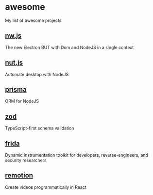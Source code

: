 # awesome
My list of awesome projects

## [nw.js](https://github.com/nwjs/nw.js)
The new Electron BUT with Dom and NodeJS in a single context

## [nut.js](https://github.com/nut-tree/nut.js)
Automate desktop with NodeJS

## [prisma](https://github.com/prisma/prisma)
ORM for NodeJS

## [zod](https://github.com/colinhacks/zod)
TypeScript-first schema validation

## [frida](https://github.com/frida/frida)
Dynamic instrumentation toolkit for developers, reverse-engineers, and security researchers

## [remotion](https://github.com/remotion-dev/remotion)
Create videos programmatically in React
